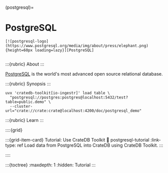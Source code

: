 (postgresql)=
# PostgreSQL

```{div} .float-right
[![postgresql-logo](https://www.postgresql.org/media/img/about/press/elephant.png){height=60px loading=lazy}][PostgreSQL]
```
```{div} .clearfix
```

:::{rubric} About
:::

[PostgreSQL] is the world's most advanced open source relational database.

:::{rubric} Synopsis
:::

```shell
uvx 'cratedb-toolkit[io-ingestr]' load table \
  "postgresql://postgres:postgres@localhost:5432/test?table=public.demo" \
  --cluster-url="crate://crate:crate@localhost:4200/doc/postgresql_demo"
```

:::{rubric} Learn
:::

::::{grid}

:::{grid-item-card} Tutorial: Use CrateDB Toolkit
:link: postgresql-tutorial
:link-type: ref
Load data from PostgreSQL into CrateDB using CrateDB Toolkit.
:::

::::


:::{toctree}
:maxdepth: 1
:hidden:
Tutorial <tutorial>
:::


[PostgreSQL]: https://www.postgresql.org/
